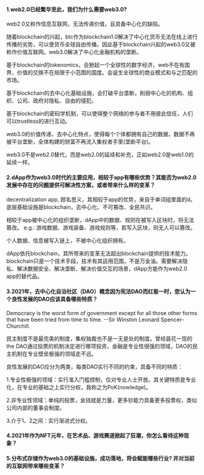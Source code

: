#### 1.web2.0已经繁华至此，我们为什么需要web3.0?
web2.0又称作信息互联网，无法传递价值，且具备中心化的缺陷。

随着blockchain的兴起，btc作为blockchain1.0解决了中心化货币无法在线上进行传播的劣势，可以使货币全球自由传播。因此基于blockchain兴起的web3.0又被称作价值互联网。web3.0解决了中心化金融机构的垄断。

基于blockchain的tokenomics，会掀起一个全球性的数字经济，web不在有国界，价值的交换不在局限于小范围的国度。会诞生全球性的商业模式和与之匹配的市场。

基于blockchain的去中心化基础设施，会打破平台垄断，削弱中心化的机构、组织、公司、政府对隐私、自由的侵犯。

基于blockchain的密码学机制，可以使得整个网络的参与者不用彼此信任，人们可以trustless的进行互动。

web3.0的价值传递、去中心化特点，使得每个个体都拥有自己的数据，数据不再被平台垄断，全体构建的财富不再流入集权者手里(垄断平台)。

web3.0不是web2.0替代，而是web2.0的延续和补充，正如web2.0是web1.0的延续一样。	

#### 2.dApp作为web3.0时代的主要应用，相较于app有哪些优势？其能否为web2.0发展中存在的问题提供可解决性方案，或者带来什么样的变革？

decentralization app, 顾名思义，其相较于app的优势，来自于单词组里面的d。底层基础设施是blockchain，去中心化、不可篡改、全民共识。

相较于app被中心化的组织垄断，dApp中的数据、规则在被写入区块时，将无法篡改。 e.g.: 游戏数据、游戏装备、游戏规则等，若写入区块，则无人可以篡改。

个人数据、信息被写入链上，不被中心化组织拥有。

dApp依托blockchain，其所带来的变革无法超出blockchain提供的技术能力。blockchain只是一个技术手段，技术有其适用范围，不是万金油。需要解决隐私、解决数据安全、解决垄断、解决价值交互的场景，dApp方能作为web2.0 app的替代品。

#### 3.2021年，去中心化自治社区（DAO）概念因为宪法DAO而红极一时，您认为一个良性发展的DAO应该具备哪些特质？

Democracy is the worst form of government except for all those other forms that have been tried from time to time. --Sir Winston Leonard Spencer-Churchill.

民主制度不是最完美的制度，集权独裁也不是一无是处的制度。曾经昙花一现的the DAO通过投票的机制决定进行哪项投资，金融是专业性很强的领域，DAO的民主机制在专业壁垒极强的领域走不远。

良性发展的DAO应分为两类，每类DAO实行不同的约束，具备不同的特质：

1.专业性极强的领域：实行准入门槛控制，仅对专业人士开放。其关键特质是专业化，在专业的基础之上实行分权，我称之为PoK(nowledge)。

2.非专业性领域：单纯的投票，金钱就是力量，更多钞能力具备更多投票权，类似公司内部的董事会制度。

3.介于1、2之间：实行渐进式分权。

#### 4.2021年作为NFT元年，在艺术品、游戏赛道掀起了狂潮，你怎么看待这种现象？

#### 5.分布式存储作为web3.0的基础设施，成功落地，将会赋能哪些行业? 并对当前的互联网带来哪些变革？